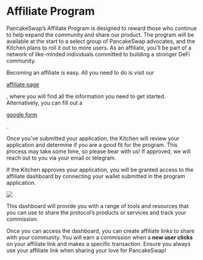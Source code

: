 # Affiliate Program

PancakeSwap’s Affiliate Program is designed to reward those who continue to help expand the community and share our product. The program will be available at the start to a select group of PancakeSwap advocates, and the Kitchen plans to roll it out to more users. As an affiliate, you'll be part of a network of like-minded individuals committed to building a stronger DeFi community.

Becoming an affiliate is easy. All you need to do is visit our

[affiliate page](https://pancakeswap.finance/affiliates-program)

, where you will find all the information you need to get started. Alternatively, you can fill out a

[google form](https://docs.google.com/forms/d/e/1FAIpQLSfP43IciQ5cH0JhTf1fDgUpwapBx-yD3ybv24pBdiVW7Th5jQ/viewform)

.

Once you’ve submitted your application, the Kitchen will review your application and determine if you are a good fit for the program. This process may take some time, so please bear with us! If approved, we will reach out to you via your email or telegram.

If the Kitchen approves your application, you will be granted access to the affiliate dashboard by connecting your wallet submitted in the program application.

![](https://1397868517-files.gitbook.io/\~/files/v0/b/gitbook-x-prod.appspot.com/o/spaces%2F-MHREX7DHcljbY5IkjgJ-1972196547%2Fuploads%2FVFgnKc2fYdlzyxk1uN3C%2Faffiliate-landing-page-07.png?alt=media\&token=9960d378-8d11-45f9-a1b9-d091f9a0c82d)

This dashboard will provide you with a range of tools and resources that you can use to share the protocol’s products or services and track your commission.

Once you can access the dashboard, you can create affiliate links to share with your community. You will earn a commission when a **new user clicks** on your affiliate link and makes a specific transaction. Ensure you always use your affiliate link when sharing your love for PancakeSwap!
